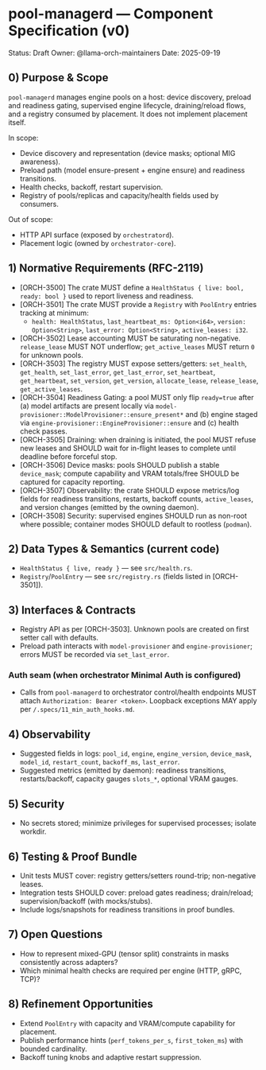 # pool-managerd — Component Specification (v0)

Status: Draft
Owner: @llama-orch-maintainers
Date: 2025-09-19

## 0) Purpose & Scope

`pool-managerd` manages engine pools on a host: device discovery, preload and readiness gating, supervised engine lifecycle, draining/reload flows, and a registry consumed by placement. It does not implement placement itself.

In scope:
- Device discovery and representation (device masks; optional MIG awareness).
- Preload path (model ensure-present + engine ensure) and readiness transitions.
- Health checks, backoff, restart supervision.
- Registry of pools/replicas and capacity/health fields used by consumers.

Out of scope:
- HTTP API surface (exposed by `orchestratord`).
- Placement logic (owned by `orchestrator-core`).

## 1) Normative Requirements (RFC-2119)

- [ORCH-3500] The crate MUST define a `HealthStatus { live: bool, ready: bool }` used to report liveness and readiness.
- [ORCH-3501] The crate MUST provide a `Registry` with `PoolEntry` entries tracking at minimum:
  - `health: HealthStatus`, `last_heartbeat_ms: Option<i64>`, `version: Option<String>`, `last_error: Option<String>`, `active_leases: i32`.
- [ORCH-3502] Lease accounting MUST be saturating non-negative. `release_lease` MUST NOT underflow; `get_active_leases` MUST return `0` for unknown pools.
- [ORCH-3503] The registry MUST expose setters/getters: `set_health`, `get_health`, `set_last_error`, `get_last_error`, `set_heartbeat`, `get_heartbeat`, `set_version`, `get_version`, `allocate_lease`, `release_lease`, `get_active_leases`.
- [ORCH-3504] Readiness Gating: a pool MUST only flip `ready=true` after (a) model artifacts are present locally via `model-provisioner::ModelProvisioner::ensure_present*` and (b) engine staged via `engine-provisioner::EngineProvisioner::ensure` and (c) health check passes.
- [ORCH-3505] Draining: when draining is initiated, the pool MUST refuse new leases and SHOULD wait for in-flight leases to complete until deadline before forceful stop.
- [ORCH-3506] Device masks: pools SHOULD publish a stable `device_mask`; compute capability and VRAM totals/free SHOULD be captured for capacity reporting.
- [ORCH-3507] Observability: the crate SHOULD expose metrics/log fields for readiness transitions, restarts, backoff counts, `active_leases`, and version changes (emitted by the owning daemon).
- [ORCH-3508] Security: supervised engines SHOULD run as non-root where possible; container modes SHOULD default to rootless (`podman`).

## 2) Data Types & Semantics (current code)

- `HealthStatus { live, ready }` — see `src/health.rs`.
- `Registry`/`PoolEntry` — see `src/registry.rs` (fields listed in [ORCH-3501]).

## 3) Interfaces & Contracts

- Registry API as per [ORCH-3503]. Unknown pools are created on first setter call with defaults.
- Preload path interacts with `model-provisioner` and `engine-provisioner`; errors MUST be recorded via `set_last_error`.

### Auth seam (when orchestrator Minimal Auth is configured)

- Calls from `pool-managerd` to orchestrator control/health endpoints MUST attach `Authorization: Bearer <token>`. Loopback exceptions MAY apply per `/.specs/11_min_auth_hooks.md`.

## 4) Observability

- Suggested fields in logs: `pool_id`, `engine`, `engine_version`, `device_mask`, `model_id`, `restart_count`, `backoff_ms`, `last_error`.
- Suggested metrics (emitted by daemon): readiness transitions, restarts/backoff, capacity gauges `slots_*`, optional VRAM gauges.

## 5) Security

- No secrets stored; minimize privileges for supervised processes; isolate workdir.

## 6) Testing & Proof Bundle

- Unit tests MUST cover: registry getters/setters round-trip; non-negative leases.
- Integration tests SHOULD cover: preload gates readiness; drain/reload; supervision/backoff (with mocks/stubs).
- Include logs/snapshots for readiness transitions in proof bundles.

## 7) Open Questions

- How to represent mixed-GPU (tensor split) constraints in masks consistently across adapters?
- Which minimal health checks are required per engine (HTTP, gRPC, TCP)?

## 8) Refinement Opportunities

- Extend `PoolEntry` with capacity and VRAM/compute capability for placement.
- Publish performance hints (`perf_tokens_per_s`, `first_token_ms`) with bounded cardinality.
- Backoff tuning knobs and adaptive restart suppression.
